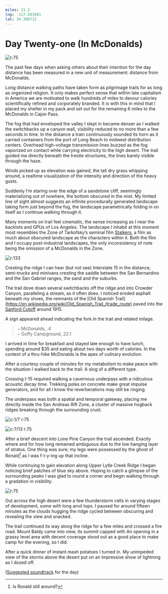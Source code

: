 ```yaml
---
miles: 21.2
lng: -117.583981
lat: 34.308712
---
```


# Day Twenty-one (In McDonalds)

![r:75](2019-05-09.jpeg)

The past few days when asking others about their intention for the day distance has been measured in a new unit of measurement: distance from McDonalds.

Long distance walking paths have taken form as pilgrimage trails for as long as organized religion. It only makes perfect sense that within late capitalism in America we are motivated to walk hundreds of miles to devour calories scientifically refined and corporately branded. It is with this in mind that I placed my shelter in my pack and set out for the remaining 6 miles to the McDonalds in Cajon Pass.

<!-- more -->

The fog that had enveloped the valley I slept in became denser as I walked the switchbacks up a canyon wall, visibility reduced to no more than a few seconds in time. In the distance a train continuously sounded its horn as it carried containers from the port of Long Beach to midwest distribution centers. Overhead high-voltage transmission lines buzzed as the fog vaporized on contact while carrying electricity to the high desert. The trail guided me directly beneath the trestle structures, the lines barely visible through the haze.

Winds picked up as elevation was gained, the tall dry grass whipping around, a realtime visualization of the intensity and direction of the heavy gusts.

Suddenly I’m staring over the edge of a sandstone cliff, seemingly materializing out of nowhere, the bottom obscured in the mist. My limited line of sight almost suggests an infinite procedurally generated landscape taking form just beyond the fog, the landscape parametrically folding in on itself as I continue walking through it.

Many moments on trail feel cinematic, the sense increasing as I near the backlots and GPUs of Los Angeles. The landscape I inhabit at this moment most resembles the Zone of Tarkofsky’s seminal film [Stalkers](https://www.youtube.com/watch?v=xB7jVTut3-g), a film as much about obscured landscape as the characters within it. Both the film and I occupy post-industrial landscapes, the only inconsistency of note being the omission of a McDonalds in the Zone.

![r:133](2019-05-09-2.jpeg)

Cresting the ridge I can hear (but not see) Interstate 15 in the distance, semi-trucks and minivans cresting the saddle between the San Bernardino and the San Gabriel ranges, the sand and the suburbs.

The trail dove down several switchbacks off the ridge and into Crowder Canyon, paralleling a stream, as it often does. I noticed eroded asphalt beneath my shoes, the remnants of the [Old Spanish Trail](https://en.wikipedia.org/wiki/Old_Spanish_Trail_(trade_route) paved into the [Sanford Cutoff](https://en.wikipedia.org/wiki/Mormon_Road) around 1915.

A sign appeared ahead indicating the fork in the trail and related milage.

> `→` McDonalds, .4  
> `←` Guffy Campground, 22.1

I arrived in time for breakfast and stayed late enough to have lunch, spending around $35 and eating about two days worth of calories. In the context of a thru-hike McDonalds is the apex of culinary evolution.

After a courtesy couple of minutes for my metabolism to make peace with the situation I walked back to the trail. A slog of a different type.

Crossing I-15 required walking a cavernous underpass with a ridiculous acoustic decay time. Trekking poles on concrete make great impulse generators, and for all I know the reverberations may still be ringing.

The underpass was both a spatial and temporal gateway, placing me directly inside the San Andreas Rift Zone, a cluster of massive hogback ridges breaking through the surrounding crust. 

![c:1/7 r:75](2019-05-09-3.jpeg)

![c:7/13 r:75](2019-05-09-4.jpeg)

After a brief descent into Lone Pine Canyon the trail ascended. Exactly where and for how long remained ambiguous due to the low hanging layer of stratus. One thing was sure; my legs were possessed by the ghost of Ronald[^1] as I was f-l-y-ing up that incline.

While continuing to gain elevation along Upper Lytle Creek Ridge I began noticing brief patches of blue sky above. Hoping to catch a glimpse of the surrounding peaks I was glad to round a corner and begin walking through a gradation in visibility.

![r:75](2019-05-09-5.jpeg)

Out across the high desert were a few thunderstorm cells in varying stages of development, some with long anvil tops. I paused for around fifteen minutes as the clouds hugging the ridge cycled between obscuring and revealing the view and snacked.

The trail continued its way along the ridge for a few miles and crossed a fire road. Mount Baldy came into view, its summit capped with An opening in a grassy level area with decent coverage stood out as a good place to make camp for the evening, so I did.

After a quick dinner of instant mash potatoes I turned in. My unimpeded view of the storms above the desert put on an impressive show of lightning as I dozed off. 

([Suggested soundtrack](https://www.youtube.com/watch?v=DOw62EREnCg) for the day)

[^1]: Is Ronald still around?
